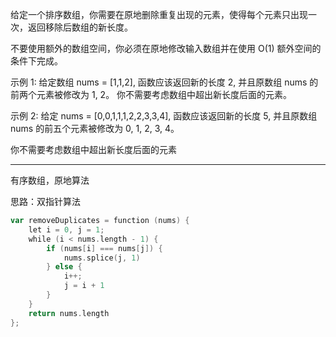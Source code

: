 给定一个排序数组，你需要在原地删除重复出现的元素，使得每个元素只出现一次，返回移除后数组的新长度。

不要使用额外的数组空间，你必须在原地修改输入数组并在使用 O(1) 额外空间的条件下完成。

示例 1:
给定数组 nums = [1,1,2],
函数应该返回新的长度 2, 并且原数组 nums 的前两个元素被修改为 1, 2。
你不需要考虑数组中超出新长度后面的元素。

示例 2:
给定 nums = [0,0,1,1,1,2,2,3,3,4],
函数应该返回新的长度 5, 并且原数组 nums 的前五个元素被修改为 0, 1, 2, 3, 4。

你不需要考虑数组中超出新长度后面的元素

----

有序数组，原地算法

思路：双指针算法

```go
var removeDuplicates = function (nums) {
    let i = 0, j = 1;
    while (i < nums.length - 1) {
        if (nums[i] === nums[j]) {
            nums.splice(j, 1)
        } else {
            i++;
            j = i + 1
        }
    }
    return nums.length
};
```
